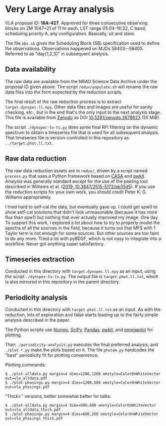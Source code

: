 # Very Large Array analysis

VLA proposal ID: **18A-427**. Approved for three consecutive observing blocks
on 2M 1047+21 of 11 hr each, LST range 05:04-16:32, C band, scheduling
priority A, any configuration. Basically, sit and stare.

The file `obs.sb` gives the Scheduling Block (SB) specification used to
define the observations. Observations happened on MJDs 58403--58405. Referred
to as "day{1,2,3}" in subsequent analysis.


## Data availability

The raw data are available from the NRAO Science Data Archive under the
proposal ID given above. The script `redux/populate.sh` will rename the raw
data files into the form expected by the reduction scripts.

The final result of the raw reduction process is to extract
`target.dynspec.ll.npy`. Other data files and images are useful for sanity
checking, etc., but in the end that's the only input to the next analysis
stage. This file is available from [Zenodo](https://zenodo.org/) as DOI
[10.5281/zenodo.3678623](https://doi.org/10.5281/zenodo.3678623) (55 MiB).

The script `./dynspec-to-ts.py` does some final RFI filtering on the dynamic
spectrum to obtain a timeseries file that is used for all subsequent analysis.
That timeseries file is version-controlled in this repository as
`../target.phot.ll.txt`.


## Raw data reduction

The raw data reduction assets are in `redux/`, driven by a script named
`process.py` that uses a Python framework based on [CASA] and [pwkit].
Analysis was generally standard except for the use of the peeling tool
described in Williams et al.
([2019; 10.3847/2515-5172/ab35d5](http://doi.org/10.3847/2515-5172/ab35d5)).
If you use the reduction scripts for your own work, you should credit Peter K.
G. Williams appropriately.

[CASA]: https://casa.nrao.edu/
[pwkit]: https://github.com/pkgw/pwkit

I tried hard to self-cal the data, but eventually gave up. I could get spw0 to
show self-cal solutions that didn't look unreasonable (because it has more
flux than spw1) but nothing that ever actually improved my image. One day. To
support this work, I explored a lot about how to try to properly model the
spectra of all the sources in the field, because it turns out that MFS with 1
Taylor term is not enough for some sources. But other sources are too faint to
do any more. Tried a lot with pyBDSF, which is not easy to integrate into a
workflow. Never got anything super satisfactory.


## Timeseries extraction

Conducted in this directory with `target.dynspec.ll.npy` as an input, using
the script `./dynspec-to-ts.py`. The output file is `target.phot.ll.txt`,
which is also mirrored in this repository in the parent directory.


## Periodicity analysis

Conducted in this directory with `target.phot.ll.txt` as an input. As with
the reduction, lots of exploration and false starts leading up to the fairly
simple analysis described in the paper.

The Python scripts use [Numpy](https://numpy.org/),
[SciPy](https://scipy.org/), [Pandas](https://pandas.pydata.org/), [pwkit],
and [omegaplot](https://github.com/pkgw/omegaplot) for plotting.

Then `./periodicity-analysis.py` executes the final preferred analysis, and
`./plot-*.py` make the plots based on it. The file `photom.py` hardcodes the
"best" periodicity fit for plotting convenience.

Plotting commands:

```
$ ./plot-alldata.py margin=4 dims=1200,1200 omstyle=ColorOnWhiteVector out=vla_alldata.pdf
$ ./plot-phasings.py margin=4 dims=1200,500 omstyle=ColorOnWhiteVector out=vla_phasings.pdf
```

“Thick>" versions, better somewhat better for talks:

```
$ ./plot-alldata.py margin=4 dims=600,600 omstyle=ColorOnWhiteVector out=vla_alldata_thick.pdf
$ ./plot-phasings.py margin=4 dims=600,250 omstyle=ColorOnWhiteVector out=vla_phasings_thick.pdf
```
